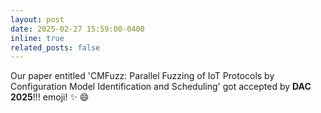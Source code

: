 ```yaml
---
layout: post
date: 2025-02-27 15:59:00-0400
inline: true
related_posts: false
---
```


Our paper entitled 'CMFuzz: Parallel Fuzzing of IoT Protocols by Configuration Model Identification and Scheduling' got accepted by **DAC 2025**!!! emoji! :sparkles: :smile:
